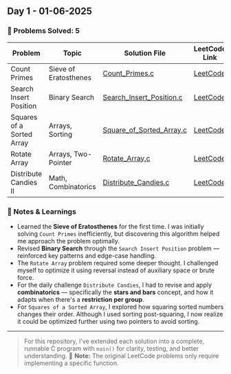 ## Day 1 - 01-06-2025

### 🧠 Problems Solved: 5

| Problem                  | Topic                | Solution File                                             | LeetCode Link                                                 |
|--------------------------|----------------------|------------------------------------------------------------|----------------------------------------------------------------|
| Count Primes             | Sieve of Eratosthenes| [Count_Primes.c](Count_Primes.c)                           | [LeetCode](https://leetcode.com/problems/count-primes)        |
| Search Insert Position   | Binary Search        | [Search_Insert_Position.c](Search_Insert_Position.c)       | [LeetCode](https://leetcode.com/problems/search-insert-position) |
| Squares of a Sorted Array| Arrays, Sorting      | [Square_of_Sorted_Array.c](Square_of_Sorted_Array.c)       | [LeetCode](https://leetcode.com/problems/squares-of-a-sorted-array) |
| Rotate Array             | Arrays, Two-Pointer  | [Rotate_Array.c](Rotate_Array.c)                           | [LeetCode](https://leetcode.com/problems/rotate-array)        |
| Distribute Candies II    | Math, Combinatorics  | [Distribute_Candies.c](Distribute_Candies.c)               | [LeetCode](https://leetcode.com/problems/distribute-candies-among-children-ii) |


### 📘 Notes & Learnings

- Learned the **Sieve of Eratosthenes** for the first time. I was initially solving `Count Primes` inefficiently, but discovering this algorithm helped me approach the problem optimally.
- Revised **Binary Search** through the `Search Insert Position` problem — reinforced key patterns and edge-case handling.
- The `Rotate Array` problem required some deeper thought. I challenged myself to optimize it using reversal instead of auxiliary space or brute force.
- For the daily challenge `Distribute Candies`, I had to revise and apply **combinatorics** — specifically the **stars and bars** concept, and how it adapts when there's a **restriction per group**.
- For `Squares of a Sorted Array`, I explored how squaring sorted numbers changes their order. Although I used sorting post-squaring, I now realize it could be optimized further using two pointers to avoid sorting.

---

> For this repository, I’ve extended each solution into a complete, runnable C program with `main()` for clarity, testing, and better understanding.
> 📌 **Note:** The original LeetCode problems only require implementing a specific function.  
